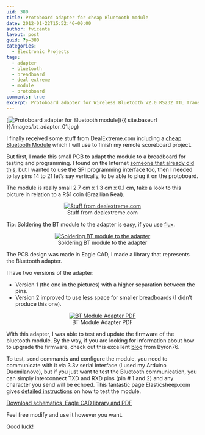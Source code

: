```yaml
---
uid: 380
title: Protoboard adapter for cheap Bluetooth module
date: 2012-01-22T15:52:46+00:00
author: fvicente
layout: post
guid: ?p=380
categories:
  - Electronic Projects
tags:
  - adapter
  - bluetooth
  - breadboard
  - deal extreme
  - module
  - protoboard
comments: true
excerpt: Protoboard adapter for Wireless Bluetooth V2.0 RS232 TTL Transceiver Module
---
```

[<img src="{{ site.baseurl }}/images/bt_adaptor_01.jpg" alt="Protoboard adapter for Bluetooth module" title="Protoboard adapter for Bluetooth module"/>]({{ site.baseurl }}/images/bt_adaptor_01.jpg)

I finally received some stuff from DealExtreme.com including a <a href="http://www.dealextreme.com/p/wireless-bluetooth-rs232-ttl-transceiver-module-80711" title="Bluetooth Module" target="_blank">cheap Bluetooth Module</a> which I will use to finish my remote scoreboard project.

But first, I made this small PCB to adapt the module to a breadboard for testing and programming. I found on the Internet <a href="http://elasticsheep.com/2011/09/bluetooth-module-breakout-boards-are-back-in-stock/" title="Bluetooth module adapter" target="_blank">someone that already did this</a>, but I wanted to use the SPI programming interface too, then I needed to lay pins 14 to 21 let&#8217;s say vertically, to be able to plug it on the protoboard.

<!--more-->

The module is really small 2.7 cm x 1.3 cm x 0.1 cm, take a look to this picture in relation to a R$1 coin (Brazilian Real).

<figure style="text-align: center;">
	<a title="Stuff from dealextreme.com" href="{{ site.baseurl }}/images/bt_adaptor_02.jpg" target="_blank"><img src="{{ site.baseurl }}/images/bt_adaptor_02.jpg" alt="Stuff from dealextreme.com" /></a>
	<figcaption>Stuff from dealextreme.com</figcaption>
</figure>

Tip: Soldering the BT module to the adapter is easy, if you use <a href="http://en.wikipedia.org/wiki/Soldering#Flux" title="Soldering Flux (Wikipedia)" target="_blank">flux</a>.

<figure style="text-align: center;">
	<a title="Soldering BT module to the adapter" href="{{ site.baseurl }}/images/bt_adaptor_03.jpg" target="_blank"><img src="{{ site.baseurl }}/images/bt_adaptor_03.jpg" alt="Soldering BT module to the adapter" /></a>
	<figcaption>Soldering BT module to the adapter</figcaption>
</figure>

The PCB design was made in Eagle CAD, I made a library that represents the Bluetooth adapter.

I have two versions of the adapter:

* Version 1 (the one in the pictures) with a higher separation between the pins.
* Version 2 improved to use less space for smaller breadboards (I didn&#8217;t produce this one).

<figure style="text-align: center;">
	<a title="BT Module Adapter PDF" href="{{ site.baseurl }}/images/bt_adaptor_04.png" target="_blank"><img src="{{ site.baseurl }}/images/bt_adaptor_04.png" alt="BT Module Adapter PDF" /></a>
	<figcaption>BT Module Adapter PDF</figcaption>
</figure>

With this adapter, I was able to test and update the firmware of the bluetooth module. By the way, if you are looking for information about how to upgrade the firmware, check out this excellent <a href="http://byron76.blogspot.com/" title="Byron76 blog" target="_blank">blog</a> from Byron76.

To test, send commands and configure the module, you need to communicate with it via 3.3v serial interface (I used my Arduino Duemilanove), but if you just want to test the Bluetooth communication, you can simply interconnect TXD and RXD pins (pin # 1 and 2) and any character you send will be echoed. This fantastic page Elasticsheep.com gives <a href="http://elasticsheep.com/2011/05/serial-bluetooth-module-masterslave-connection/" title="Elasticsheep.com testing Bluetooth module" target="_blank">detailed instructions</a> on how to test the module.

<a title="Download schematics, Eagle CAD library and PDF" markdown="0" href="{{ site.baseurl }}/files/btadap.zip" class="btn">Download schematics, Eagle CAD library and PDF</a>

Feel free modify and use it however you want.

Good luck!
